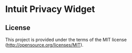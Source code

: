 # Intuit Privacy Widget
####

## License
This project is provided under the terms of the MIT license (http://opensource.org/licenses/MIT).